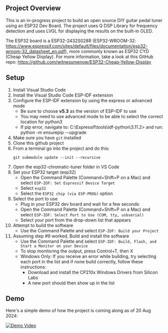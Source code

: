## Project Overview
This is an in-progress project to build an open source DIY guitar pedal tuner using an ESP32 Dev Board. The project uses Q DSP Library for frequency detection and uses LVGL for displaying the results on the built-in OLED.

The ESP32 board is a ESP32-2432S028R (ESP32-WROOM-32: https://www.espressif.com/sites/default/files/documentation/esp32-wroom-32_datasheet_en.pdf), more commonly known as ESP32 CYD (Cheap Yellow Display). For more information, take a look at this GitHub repo: https://github.com/witnessmenow/ESP32-Cheap-Yellow-Display

## Setup

1. Install Visual Studio Code
2. Install the Visual Studio Code ESP-IDF extension
3. Configure the ESP-IDF extension by using the express or advanced mode
    - Be sure to choose **v5.3** as the version of ESP-IDF to use
    - You may need to use advanced mode to be able to select the correct location for python3
    - If pip error, navigate to: C:\Espressif\tools\idf-python\3.11.2> and run: python -m ensurepip --upgrade
4. Make sure you have `git` installed
5. Clone this github project
6. From a terminal go into the project and do this:
    ```
    git submodule update --init --recursive
    ```
7. Open the esp32-chromatic-tuner folder in VS Code
8. Set your ESP32 target (esp32)
    - Open the Command Palette (Command+Shift+P on a Mac) and select `ESP-IDF: Set Espressif Device Target`
    - Select `esp32`
    - Select the `ESP32 chip (via ESP-PROG)` option
9. Select the port to use
    - Plug in your ESP32 dev board and wait for a few seconds
    - Open the Command Palette (Command+Shift+P on a Mac) and select `ESP-IDF: Select Port to Use (COM, tty, usbserial)`
    - Select your port from the drop-down list that appears
10. Attempt to build the software
    - Use the Command Palette and select `ESP-IDF: Build your Project`
11. Assuming step #9 worked, Build and install the software
    - Use the Command Palette and select `ESP-IDF: Build, Flash, and Start a Monitor on your Device`
    - To stop monitoring the output, press Control+T, then X
    - Windows Only: If you receive an error while building, try selecting each port in the list and if none build correctly, follow these instructions:
        - Download and install the CP210x Windows Drivers from Silicon Labs
        - A new port should then show up in the list

## Demo

Here's a simple demo of how the project is coming along as of 20 Aug 2024:

[![Demo Video](https://img.youtube.com/vi/XWTicIlTI_k/0.jpg)](https://youtu.be/XWTicIlTI_k)
